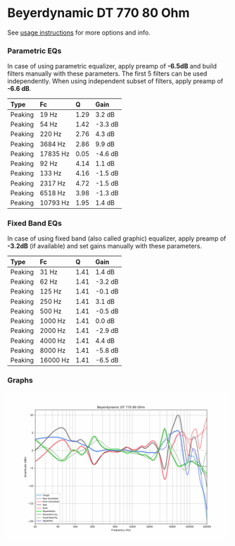 # Beyerdynamic DT 770 80 Ohm
See [usage instructions](https://github.com/jaakkopasanen/AutoEq#usage) for more options and info.

### Parametric EQs
In case of using parametric equalizer, apply preamp of **-6.5dB** and build filters manually
with these parameters. The first 5 filters can be used independently.
When using independent subset of filters, apply preamp of **-6.6 dB**.

| Type    | Fc       |    Q | Gain    |
|:--------|:---------|:-----|:--------|
| Peaking | 19 Hz    | 1.29 | 3.2 dB  |
| Peaking | 54 Hz    | 1.42 | -3.3 dB |
| Peaking | 220 Hz   | 2.76 | 4.3 dB  |
| Peaking | 3684 Hz  | 2.86 | 9.9 dB  |
| Peaking | 17835 Hz | 0.05 | -4.6 dB |
| Peaking | 92 Hz    | 4.14 | 1.1 dB  |
| Peaking | 133 Hz   | 4.16 | -1.5 dB |
| Peaking | 2317 Hz  | 4.72 | -1.5 dB |
| Peaking | 6518 Hz  | 3.98 | -1.3 dB |
| Peaking | 10793 Hz | 1.95 | 1.4 dB  |

### Fixed Band EQs
In case of using fixed band (also called graphic) equalizer, apply preamp of **-3.2dB**
(if available) and set gains manually with these parameters.

| Type    | Fc       |    Q | Gain    |
|:--------|:---------|:-----|:--------|
| Peaking | 31 Hz    | 1.41 | 1.4 dB  |
| Peaking | 62 Hz    | 1.41 | -3.2 dB |
| Peaking | 125 Hz   | 1.41 | -0.1 dB |
| Peaking | 250 Hz   | 1.41 | 3.1 dB  |
| Peaking | 500 Hz   | 1.41 | -0.5 dB |
| Peaking | 1000 Hz  | 1.41 | 0.0 dB  |
| Peaking | 2000 Hz  | 1.41 | -2.9 dB |
| Peaking | 4000 Hz  | 1.41 | 4.4 dB  |
| Peaking | 8000 Hz  | 1.41 | -5.8 dB |
| Peaking | 16000 Hz | 1.41 | -6.5 dB |

### Graphs
![](./Beyerdynamic%20DT%20770%2080%20Ohm.png)